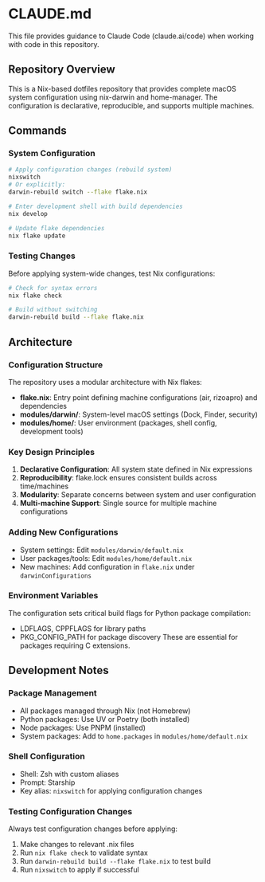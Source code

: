 # CLAUDE.md

This file provides guidance to Claude Code (claude.ai/code) when working with code in this repository.

## Repository Overview

This is a Nix-based dotfiles repository that provides complete macOS system configuration using nix-darwin and home-manager. The configuration is declarative, reproducible, and supports multiple machines.

## Commands

### System Configuration
```bash
# Apply configuration changes (rebuild system)
nixswitch
# Or explicitly:
darwin-rebuild switch --flake flake.nix

# Enter development shell with build dependencies
nix develop

# Update flake dependencies
nix flake update
```

### Testing Changes
Before applying system-wide changes, test Nix configurations:
```bash
# Check for syntax errors
nix flake check

# Build without switching
darwin-rebuild build --flake flake.nix
```

## Architecture

### Configuration Structure
The repository uses a modular architecture with Nix flakes:

- **flake.nix**: Entry point defining machine configurations (air, rizoapro) and dependencies
- **modules/darwin/**: System-level macOS settings (Dock, Finder, security)
- **modules/home/**: User environment (packages, shell config, development tools)

### Key Design Principles
1. **Declarative Configuration**: All system state defined in Nix expressions
2. **Reproducibility**: flake.lock ensures consistent builds across time/machines
3. **Modularity**: Separate concerns between system and user configuration
4. **Multi-machine Support**: Single source for multiple machine configurations

### Adding New Configurations
- System settings: Edit `modules/darwin/default.nix`
- User packages/tools: Edit `modules/home/default.nix`
- New machines: Add configuration in `flake.nix` under `darwinConfigurations`

### Environment Variables
The configuration sets critical build flags for Python package compilation:
- LDFLAGS, CPPFLAGS for library paths
- PKG_CONFIG_PATH for package discovery
These are essential for packages requiring C extensions.

## Development Notes

### Package Management
- All packages managed through Nix (not Homebrew)
- Python packages: Use UV or Poetry (both installed)
- Node packages: Use PNPM (installed)
- System packages: Add to `home.packages` in `modules/home/default.nix`

### Shell Configuration
- Shell: Zsh with custom aliases
- Prompt: Starship
- Key alias: `nixswitch` for applying configuration changes

### Testing Configuration Changes
Always test configuration changes before applying:
1. Make changes to relevant .nix files
2. Run `nix flake check` to validate syntax
3. Run `darwin-rebuild build --flake flake.nix` to test build
4. Run `nixswitch` to apply if successful